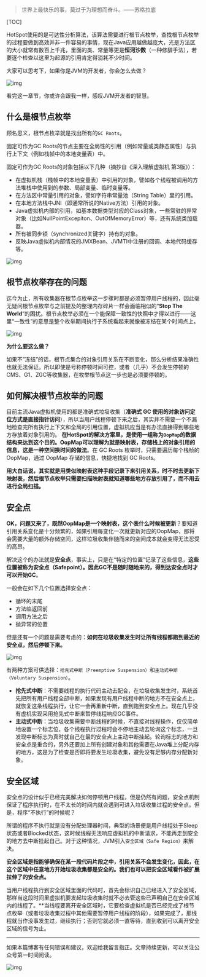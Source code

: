 > 世界上最快乐的事，莫过于为理想而奋斗。——苏格拉底

[TOC]

HotSpot使用的是可达性分析算法，该算法需要进行根节点枚举，查找根节点枚举的过程要做到高效并非一件容易的事情，现在Java应用越做越庞大，光是方法区的大小就常有数百上千兆，里面的类、常量等更是**恒河沙数**（一种修辞手法），若要逐个检查以这里为起源的引用肯定得消耗不少时间。

大家可以思考下，如果你是JVM的开发者，你会怎么去做？

![img](https://mmbiz.qpic.cn/mmbiz_jpg/jC8rtGdWScPeYWz4ibOQDZE50x2UUm1Eo9y8WFqqzuLdRrG51GDgbUsV2mHBcJfgj9EOdvjolX91sULQE0bZDEA/0?wx_fmt=jpeg)

看完这一章节，你或许会跟我一样，感叹JVM开发者的智慧。

## 什么是根节点枚举

顾名思义，根节点枚举就是找出所有的`GC Roots`。

固定可作为GC Roots的节点主要在全局性的引用（例如常量或类静态属性）与执行上下文（例如栈帧中的本地变量表）中。

固定可作为GC Roots的对象包括以下几种（摘抄自《深入理解虚拟机 第3版》）：

- 在虚拟机栈（栈帧中的本地变量表）中引用的对象，譬如各个线程被调用的方法堆栈中使用到的参数、局部变量、临时变量等。
- 在方法区中常量引用的对象，譬如字符串常量池（String Table）里的引用。
- 在本地方法栈中JNI（即通常所说的Native方法）引用的对象。
- Java虚拟机内部的引用，如基本数据类型对应的Class对象，一些常驻的异常对象（比如NullPointExcepiton、OutOfMemoryError）等，还有系统类加载器。
- 所有被同步锁（synchronized关键字）持有的对象。
- 反映Java虚拟机内部情况的JMXBean、JVMTI中注册的回调、本地代码缓存等。

![img](https://mmbiz.qpic.cn/mmbiz_jpg/jC8rtGdWScPeYWz4ibOQDZE50x2UUm1EoAj17U0XZ6qiaPx4Zr8BCgGJ7homLJRgJF1LjTmMdiaBiatO9Te7ZWibzWg/0?wx_fmt=jpeg)

## 根节点枚举存在的问题

迄今为止，所有收集器在根节点枚举这一步骤时都是必须暂停用户线程的，因此毫无疑问根节点枚举与之前提及的整理内存碎片一样会面临相似的“**Stop The World**”的困扰。根节点枚举必须在一个能保障一致性的快照中才得以进行——这里“一致性”的意思是整个枚举期间执行子系统看起来就像被冻结在某个时间点上。

![img](https://mmbiz.qpic.cn/mmbiz_jpg/jC8rtGdWScPeYWz4ibOQDZE50x2UUm1EoNWsWt93IibJXEBmjI2ka55LWXmpggonMGcCiaptWMvucgy8uruAIqTKQ/0?wx_fmt=jpeg)

**为什么要这么做？**

如果不”冻结”的话，根节点集合的对象引用关系在不断变化，那么分析结果准确性也就无法保证。所以即使是号称停顿时间可控，或者（几乎）不会发生停顿的CMS、G1、ZGC等收集器，在枚举根节点这一步也是必须要停顿的。

## 如何解决根节点枚举的问题

目前主流Java虚拟机使用的都是准确式垃圾收集（**准确式 GC 使用的对象访问定位方式是直接指针访问**），所以当用户线程停顿下来之后，其实并不需要一个不漏地检查完所有执行上下文和全局的引用位置，虚拟机应当是有办法直接得到哪些地方存放着对象引用的。
**在HotSpot的解决方案里，是使用一组称为`OopMap`的数据结构来达到这个目的。OopMap可以理解为就是映射表，存储栈上的对象引用的信息，这是一种空间换时间的做法**。在 GC Roots 枚举时，只需要遍历每个栈桢的 OopMap，通过 OopMap 存储的信息，快捷地找到 GC Roots。

**用大白话说，其实就是用类似映射表这种手段记录下来引用关系，时不时去更新下映射表，然后根节点枚举只需要扫描映射表就知道哪些地方存放引用了，而不用去进行全局扫描。**

## 安全点

**OK，问题又来了，既然OopMap是一个映射表，这个表什么时候被更新**？要知道引用关系变化是十分频繁的，如果引用每变化一次就更新对应的OopMap，那将会需要大量的额外存储空间，这样垃圾收集伴随而来的空间成本就会变得无法忍受的高昂。

解决这个的办法就是**安全点**，事实上，只是在“特定的位置”记录了这些信息，**这些位置被称为安全点（Safepoint）。因此GC不是随时随地来的，得到达安全点时才可以开始GC**。

一般会在如下几个位置选择安全点：

- 循环的末尾
- 方法临返回前
- 调用方法之后
- 抛异常的位置

但是还有一个问题是需要考虑的：**如何在垃圾收集发生时让所有线程都跑到最近的安全点，然后停顿下来。**

![img](https://mmbiz.qpic.cn/mmbiz_jpg/jC8rtGdWScPeYWz4ibOQDZE50x2UUm1EoW5K6fcmf95qeIOVVwbT5Rr3t2kbaPWeMFBiaBpMbhdtygA5icnSoDhew/0?wx_fmt=jpeg)


有两种方案可供选择：`抢先式中断（Preemptive Suspension）`和`主动式中断（Voluntary Suspension）`。

- **抢先式中断**：不需要线程的执行代码主动去配合，在垃圾收集发生时，系统首先把所有用户线程全部中断，如果发现有用户线程中断的地方不在安全点上，就恢复这条线程执行，让它一会再重新中断，直到跑到安全点上。现在几乎没有虚机实现采用抢先式中断来暂停线程响应GC事件。
- **主动式中断**：当垃圾收集需要中断线程的时候，不直接对线程操作，仅仅简单地设置一个标志位，各个线程执行过程时会不停地主动去轮询这个标志，一旦发现中断标志为真时就自己在最的安全点上主动中断挂起。轮询标志的地方和安全点是重合的，另外还要加上所有创建对象和其他需要在Java堆上分配内存的地方，这是为了检查是否即将要发生垃圾收集，避免没有足够内存分配新对象。

## 安全区域

安全点的设计似乎已经完美解决如何停顿用户线程，但是仍然有问题，安全点机制保证了程序执行时，在不太长的时间内就会遇到可进入垃圾收集过程的安全点。但是，程序“不执行”的时候呢？

所谓的程序不执行就是没有分配处理器时间，典型的场景便是用户线程处于Sleep状态或者Blocked状态，这时候线程无法响应虚拟机的中断请求，不能再走到安全的地方去中断挂起自己。对于这种情况，JVM引入`安全区域（Safe Region）`来解决。

**安全区域是指能够确保在某一段代码片段之中，引用关系不会发生变化，因此，在这个区域中任意地方开始垃圾收集都是安全的。我们也可以把安全区域看作被扩展拉伸了的安全点。**

当用户线程执行到安全区域里面的代码时，首先会标识自己已经进入了安全区域，那样当这段时间里虚拟机要发起垃圾收集时就不必去管这些已声明自己在安全区域内的线程了。**当线程要离开安全区域时，它要检查虚拟机是否已经完成了根节点枚举（或者垃圾收集过程中其他需要暂停用户线程的阶段），如果完成了，那线程就当作没事发生过，继续执行；否则它就必须一直等待，直到收到可以离开安全区域的信号为止。

------

如果本篇博客有任何错误和建议，欢迎给我留言指正。文章持续更新，可以关注公众号第一时间阅读。 

![img](https://mmbiz.qpic.cn/mmbiz_png/jC8rtGdWScMwaNHnWosGDIoEy59akwNWDeafZw4qsTibBZIgfzUUqwY8aeE9gWXlBEsFWFZaAX0jVrfMlHkLBFg/0?wx_fmt=png)
